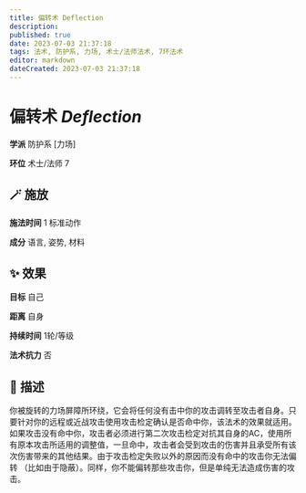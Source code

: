 ```yaml
---
title: 偏转术 Deflection
description: 
published: true
date: 2023-07-03 21:37:18
tags: 法术, 防护系, 力场, 术士/法师法术, 7环法术
editor: markdown
dateCreated: 2023-07-03 21:37:18
---
```


# **偏转术** *Deflection*

**学派** 防护系 \[力场\] 

**环位** 术士/法师 7

## 🪄 施放

**施法时间** 1 标准动作

**成分** 语言, 姿势, 材料

## ✨ 效果 

**目标** 自己 

**距离** 自身  

**持续时间** 1轮/等级 

**法术抗力** 否

## 📖 描述

你被旋转的力场屏障所环绕，它会将任何没有击中你的攻击调转至攻击者自身。只要针对你的远程或近战攻击使用攻击检定确认是否命中你，该法术的效果就适用。如果攻击没有命中你，攻击者必须进行第二次攻击检定对抗其自身的AC，使用所有原本攻击所适用的调整值，一旦命中，攻击者会受到攻击的伤害并且承受所有该次伤害带来的其他结果。由于攻击检定失败以外的原因而没有命中的攻击你无法偏转 （比如由于隐蔽）。同样，你不能偏转那些攻击你，但是单纯无法造成伤害的攻击。
    